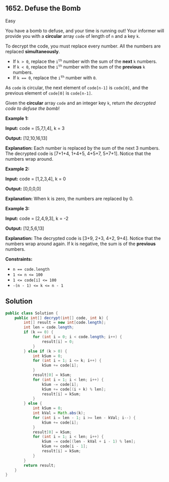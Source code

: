 ## 1652\. Defuse the Bomb

Easy

You have a bomb to defuse, and your time is running out! Your informer will provide you with a **circular** array `code` of length of `n` and a key `k`.

To decrypt the code, you must replace every number. All the numbers are replaced **simultaneously**.

*   If `k > 0`, replace the <code>i<sup>th</sup></code> number with the sum of the **next** `k` numbers.
*   If `k < 0`, replace the <code>i<sup>th</sup></code> number with the sum of the **previous** `k` numbers.
*   If `k == 0`, replace the <code>i<sup>th</sup></code> number with `0`.

As `code` is circular, the next element of `code[n-1]` is `code[0]`, and the previous element of `code[0]` is `code[n-1]`.

Given the **circular** array `code` and an integer key `k`, return _the decrypted code to defuse the bomb_!

**Example 1:**

**Input:** code = [5,7,1,4], k = 3

**Output:** [12,10,16,13]

**Explanation:** Each number is replaced by the sum of the next 3 numbers. The decrypted code is [7+1+4, 1+4+5, 4+5+7, 5+7+1]. Notice that the numbers wrap around.

**Example 2:**

**Input:** code = [1,2,3,4], k = 0

**Output:** [0,0,0,0]

**Explanation:** When k is zero, the numbers are replaced by 0.

**Example 3:**

**Input:** code = [2,4,9,3], k = -2

**Output:** [12,5,6,13]

**Explanation:** The decrypted code is [3+9, 2+3, 4+2, 9+4]. Notice that the numbers wrap around again. If k is negative, the sum is of the **previous** numbers.

**Constraints:**

*   `n == code.length`
*   `1 <= n <= 100`
*   `1 <= code[i] <= 100`
*   `-(n - 1) <= k <= n - 1`

## Solution

```java
public class Solution {
    public int[] decrypt(int[] code, int k) {
        int[] result = new int[code.length];
        int len = code.length;
        if (k == 0) {
            for (int i = 0; i < code.length; i++) {
                result[i] = 0;
            }
        } else if (k > 0) {
            int kSum = 0;
            for (int i = 1; i <= k; i++) {
                kSum += code[i];
            }
            result[0] = kSum;
            for (int i = 1; i < len; i++) {
                kSum -= code[i];
                kSum += code[(i + k) % len];
                result[i] = kSum;
            }
        } else {
            int kSum = 0;
            int kVal = Math.abs(k);
            for (int i = len - 1; i >= len - kVal; i--) {
                kSum += code[i];
            }
            result[0] = kSum;
            for (int i = 1; i < len; i++) {
                kSum -= code[(len - kVal + i - 1) % len];
                kSum += code[i - 1];
                result[i] = kSum;
            }
        }
        return result;
    }
}
```